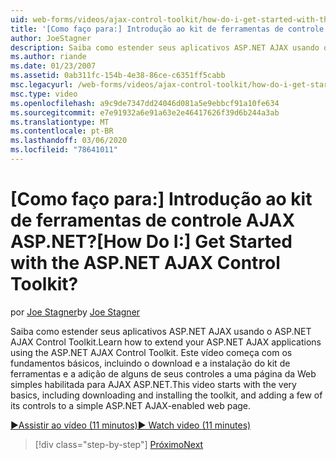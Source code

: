 ```yaml
---
uid: web-forms/videos/ajax-control-toolkit/how-do-i-get-started-with-the-aspnet-ajax-control-toolkit
title: '[Como faço para:] Introdução ao kit de ferramentas de controle AJAX ASP.NET? | Microsoft Docs'
author: JoeStagner
description: Saiba como estender seus aplicativos ASP.NET AJAX usando o ASP.NET AJAX Control Toolkit. Este vídeo começa com os fundamentos básicos, incluindo o download e...
ms.author: riande
ms.date: 01/23/2007
ms.assetid: 0ab311fc-154b-4e38-86ce-c6351ff5cabb
msc.legacyurl: /web-forms/videos/ajax-control-toolkit/how-do-i-get-started-with-the-aspnet-ajax-control-toolkit
msc.type: video
ms.openlocfilehash: a9c9de7347dd24046d081a5e9ebbcf91a10fe634
ms.sourcegitcommit: e7e91932a6e91a63e2e46417626f39d6b244a3ab
ms.translationtype: MT
ms.contentlocale: pt-BR
ms.lasthandoff: 03/06/2020
ms.locfileid: "78641011"
---
```

# <a name="how-do-i-get-started-with-the-aspnet-ajax-control-toolkit"></a><span data-ttu-id="51608-105">[Como faço para:] Introdução ao kit de ferramentas de controle AJAX ASP.NET?</span><span class="sxs-lookup"><span data-stu-id="51608-105">[How Do I:] Get Started with the ASP.NET AJAX Control Toolkit?</span></span>

<span data-ttu-id="51608-106">por [Joe Stagner](https://github.com/JoeStagner)</span><span class="sxs-lookup"><span data-stu-id="51608-106">by [Joe Stagner](https://github.com/JoeStagner)</span></span>

<span data-ttu-id="51608-107">Saiba como estender seus aplicativos ASP.NET AJAX usando o ASP.NET AJAX Control Toolkit.</span><span class="sxs-lookup"><span data-stu-id="51608-107">Learn how to extend your ASP.NET AJAX applications using the ASP.NET AJAX Control Toolkit.</span></span> <span data-ttu-id="51608-108">Este vídeo começa com os fundamentos básicos, incluindo o download e a instalação do kit de ferramentas e a adição de alguns de seus controles a uma página da Web simples habilitada para AJAX ASP.NET.</span><span class="sxs-lookup"><span data-stu-id="51608-108">This video starts with the very basics, including downloading and installing the toolkit, and adding a few of its controls to a simple ASP.NET AJAX-enabled web page.</span></span>

[<span data-ttu-id="51608-109">&#9654;Assistir ao vídeo (11 minutos)</span><span class="sxs-lookup"><span data-stu-id="51608-109">&#9654; Watch video (11 minutes)</span></span>](https://channel9.msdn.com/Blogs/ASP-NET-Site-Videos/how-do-i-get-started-with-the-aspnet-ajax-control-toolkit)

> [!div class="step-by-step"]
> [<span data-ttu-id="51608-110">Próximo</span><span class="sxs-lookup"><span data-stu-id="51608-110">Next</span></span>](how-do-i-use-the-aspnet-ajax-cascadingdropdown-control-extender.md)
